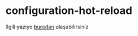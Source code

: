 # configuration-hot-reload

İlgili yazıye [buradan](https://dev.to/go/configuration-hot-reloading-nedir-817) ulaşabilirsiniz
